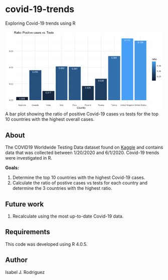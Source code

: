 # covid-19-trends
Exploring Covid-19 trends using R

![](https://github.com/space-isa/covid-19-trends/blob/main/figures/positive-cases-v-tests.png?raw=true)
A bar plot showing the ratio of positive Covid-19 cases vs tests for the top 10 countries with the highest overall cases.

## About

The COVID19 Worldwide Testing Data dataset found on [Kaggle](https://www.kaggle.com/lin0li/covid19testing) and contains data that was collected between 1/20/2020 and 6/1/2020. Covid-19 trends were investigated in R.

**Goals:**
1. Determine the top 10 countries with the highest Covid-19 cases.
2. Calculate the ratio of postive cases vs tests for each country and determine the 3 countries with the highest ratio.

## Future work
1. Recalculate using the most up-to-date Covid-19 data.

## Requirements
This code was developed using R 4.0.5.

## Author
Isabel J. Rodriguez
